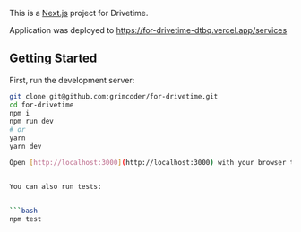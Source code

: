 This is a [Next.js](https://nextjs.org/) project for Drivetime.

Application was deployed to https://for-drivetime-dtbq.vercel.app/services
## Getting Started

First, run the development server:

```bash
git clone git@github.com:grimcoder/for-drivetime.git
cd for-drivetime
npm i
npm run dev
# or
yarn
yarn dev

Open [http://localhost:3000](http://localhost:3000) with your browser to see the result.


You can also run tests:


```bash
npm test
```
